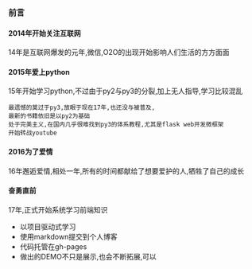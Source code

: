 ### 前言   
####  2014年开始关注互联网  

14年是互联网爆发的元年,微信,O2O的出现开始影响人们生活的方方面面

#### 2015年爱上python
15年开始学习python,不过由于py2与py3的分裂,加上无人指导,学习比较混乱

    最遗憾的莫过于py3,放眼于现在17年,也还没与被普及,  
    最新的书籍依旧是以py2为基础  
    处于完美主义,在国内几乎很难找到py3的体系教程,尤其是flask web开发微框架  
    开始转战youtube  

#### 2016为了爱情
16年邂逅爱情,相处一年,所有的时间都献给了想要爱护的人,牺牲了自己的成长

#### 奋勇直前

17年,正式开始系统学习前端知识  
- 以项目驱动式学习
- 使用markdown提交到个人博客
- 代码托管在gh-pages
- 做出的DEMO不只是展示,也会不断拓展,可以
